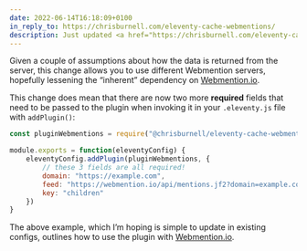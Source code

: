 ```yaml
---
date: 2022-06-14T16:18:09+0100
in_reply_to: https://chrisburnell.com/eleventy-cache-webmentions/
description: Just updated <a href="https://chrisburnell.com/eleventy-cache-webmentions/">eleventy-cache-webmentions</a> to version <samp>0.2.0</samp>, a shallow first attempt at making the package work with any Webmention server, not just <a href="https://webmention.io">Webmention.io</a>.
---
```


Given a couple of assumptions about how the data is returned from the server, this change allows you to use different Webmention servers, hopefully lessening the <q>inherent</q> dependency on [Webmention.io](https://webmention.io).

This change does mean that there are now two more **required** fields that need to be passed to the plugin when invoking it in your `.eleventy.js` file with `addPlugin()`:

```javascript
const pluginWebmentions = require("@chrisburnell/eleventy-cache-webmentions")

module.exports = function(eleventyConfig) {
    eleventyConfig.addPlugin(pluginWebmentions, {
        // these 3 fields are all required!
        domain: "https://example.com",
        feed: "https://webmention.io/api/mentions.jf2?domain=example.com&token=${process.env.WEBMENTION_IO_TOKEN}&per-page=9001",
        key: "children"
    })
}
```

The above example, which I’m hoping is simple to update in existing configs, outlines how to use the plugin with [Webmention.io](https://webmention.io).
